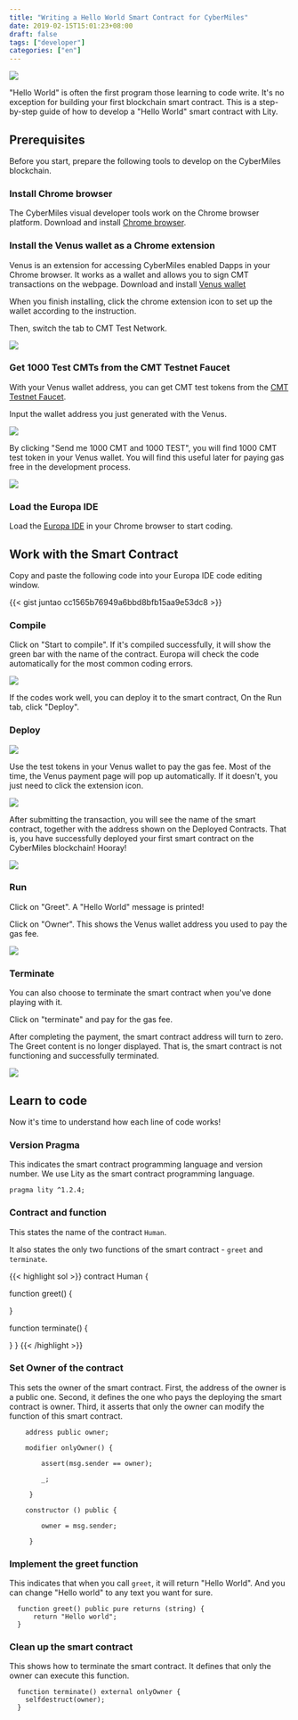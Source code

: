 ```yaml
---
title: "Writing a Hello World Smart Contract for CyberMiles"
date: 2019-02-15T15:01:23+08:00
draft: false
tags: ["developer"]
categories: ["en"]
---
```


![](/images/20190215-helloworld-01.png)

"Hello World" is often the first program those learning to code write. It's no exception for building your first blockchain smart contract. This is a step-by-step guide of how to develop a "Hello World" smart contract with Lity.

## Prerequisites

Before you start, prepare the following tools to develop on the CyberMiles blockchain.

### Install Chrome browser

The CyberMiles visual developer tools work on the Chrome browser platform. Download and install [Chrome browser](https://www.google.com/chrome/).

### Install the Venus wallet as a Chrome extension

Venus is an extension for accessing CyberMiles enabled Dapps in your Chrome browser. It works as a wallet and allows you to sign CMT transactions on the webpage. Download and install [Venus wallet](https://www.cybermiles.io/en-us/blockchain-infrastructure/venus/)

When you finish installing, click the chrome extension icon to set up the wallet according to the instruction.

Then, switch the tab to CMT Test Network.

![](/images/20190215-helloworld-02.png)

### Get 1000 Test CMTs from the CMT Testnet Faucet

With your Venus wallet address, you can get CMT test tokens from the [CMT Testnet Faucet](https://travis-faucet.cybermiles.io/).

Input the wallet address you just generated with the Venus.

![](/images/20190215-helloworld-03.png)

By clicking "Send me 1000 CMT and 1000 TEST", you will find 1000 CMT test token in your Venus wallet. You will find this useful later for paying gas free in the development process.

![](/images/20190215-helloworld-04.png)

### Load the Europa IDE

Load the [Europa IDE](http://europa.cybermiles.io/) in your Chrome browser to start coding.



## Work with the Smart Contract

Copy and paste the following code into your Europa IDE code editing window.

{{< gist juntao cc1565b76949a6bbd8bfb15aa9e53dc8 >}}

### Compile 

Click on "Start to compile". If it's compiled successfully, it will show the green bar with the name of the contract. Europa will check the code automatically for the most common coding errors.

![](/images/20190215-helloworld-05.png)

If the codes work well, you can deploy it to the smart contract, On the Run tab, click "Deploy".

### Deploy 

![](/images/20190215-helloworld-06.png)

Use the test tokens in your Venus wallet to pay the gas fee. Most of the time, the Venus payment page will pop up automatically. If it doesn't, you just need to click the extension icon.

![](/images/20190215-helloworld-07.png)

After submitting the transaction, you will see the name of the smart contract, together with the address shown on the Deployed Contracts. That is, you have successfully deployed your first smart contract on the CyberMiles blockchain! Hooray!

![](/images/20190215-helloworld-08.png)

### Run

Click on "Greet". A "Hello World" message is printed!

Click on "Owner". This shows the Venus wallet address you used to pay the gas fee.

![](/images/20190215-helloworld-09.png)

### Terminate

You can also choose to terminate the smart contract when you've done playing with it.

Click on "terminate" and pay for the gas fee.

After completing the payment, the smart contract address will turn to zero. The Greet content is no longer displayed. That is, the smart contract is not functioning and successfully terminated.

![](/images/20190215-helloworld-10.png)

## Learn to code

Now it's time to understand how each line of code works!

### Version Pragma

This indicates the smart contract programming language and version number. We use Lity as the smart contract programming language.

```sol
pragma lity ^1.2.4;
```

### Contract and function

This states the name of the contract `Human`.

It also states the only two functions of the smart contract - `greet` and `terminate`.

{{< highlight sol >}}
contract Human {
    
  function greet() {
  
  }

  function terminate() {
  
  }
}
{{< /highlight >}}

### Set Owner of the contract

This sets the owner of the smart contract. First, the address of the owner is a public one. Second, it defines the one who pays the deploying the smart contract is owner. Third, it asserts that only the owner can modify the function of this smart contract.

```sol
    address public owner;    

    modifier onlyOwner() {        

        assert(msg.sender == owner);  

        _;   

     }    

    constructor () public { 

        owner = msg.sender;   

     }
```

### Implement the greet function

This indicates that when you call `greet`, it will return "Hello World". And you can change "Hello world" to any text you want for sure.

```sol
  function greet() public pure returns (string) {
      return "Hello world";
  }
```

### Clean up the smart contract

This shows how to terminate the smart contract. It defines that only the owner can execute this function.

```sol
  function terminate() external onlyOwner {    
    selfdestruct(owner);  
  }
```

